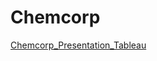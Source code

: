 # Chemcorp
[Chemcorp_Presentation_Tableau](https://public.tableau.com/app/profile/remyatony/viz/ChemcorpCase_DataAnalysis/Final)
